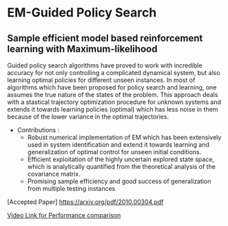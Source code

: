 # EM-Guided Policy Search
## Sample efficient model based reinforcement learning with **Maximum-likelihood**

Guided policy search algorithms have proved to work with incredible accuracy for not only controlling a complicated dynamical system, but also learning optimal policies for different unseen instances. In most of algorithms which have been proposed for policy search and learning, one assumes the true nature of the states of the problem. This approach deals with a stastical trajectory optimization procedure for unknown systems and extends it towards learning policies (optimal) which has less noise in them because of the lower variance in the optimal trajectories. 
* Contributions : 
    * Robust numerical implementation of EM which has been extensively used in system identification and extend it towards learning and generalization of optimal control for unseen initial conditions.
    * Efficient exploitation of the highly
uncertain explored state space, which is analytically quantified from the theoretical analysis of the covariance matrix.
    * Promising sample efficiency and good success of generalization from multiple testing instances

[Accepted Paper] https://arxiv.org/pdf/2010.00304.pdf

[Video Link for Performance comparison](https://uoneduau-my.sharepoint.com/:v:/g/personal/c3297407_uon_edu_au/EWT4B72ad55HltG7VVKnmqQBivCYWAw_wO8szhIsXc4V7Q?e=C9U1cS)


